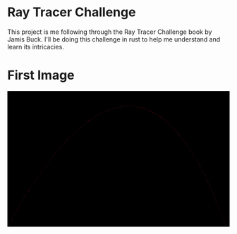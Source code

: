 # Ray Tracer Challenge
This project is me following through the Ray Tracer Challenge book by Jamis Buck.
I'll be doing this challenge in rust to help me understand and learn its intricacies.
# First Image
![alt text](https://github.com/jmstevers/rust-ray-tracer-challenge/blob/main/output.jpg?raw=true)

